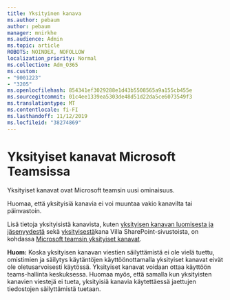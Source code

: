 ```yaml
---
title: Yksityinen kanava
ms.author: pebaum
author: pebaum
manager: mnirkhe
ms.audience: Admin
ms.topic: article
ROBOTS: NOINDEX, NOFOLLOW
localization_priority: Normal
ms.collection: Adm_O365
ms.custom:
- "9001223"
- "3205"
ms.openlocfilehash: 854341ef3029288e1d43b5508565a9a155cb455e
ms.sourcegitcommit: 01c4ee1339ea5303de48d51d22da5ce6073549f3
ms.translationtype: MT
ms.contentlocale: fi-FI
ms.lasthandoff: 11/12/2019
ms.locfileid: "38274869"
---
```

# <a name="private-channels-in-microsoft-teams"></a>Yksityiset kanavat Microsoft Teamsissa

Yksityiset kanavat ovat Microsoft teamsin uusi ominaisuus. 

Huomaa, että yksityisiä kanavia ei voi muuntaa vakio kanavilta tai päinvastoin.

Lisä tietoja yksityisistä kanavista, kuten [yksityisen kanavan luomisesta ja jäsenyydestä](https://docs.microsoft.com/MicrosoftTeams/private-channels#private-channel-creation-and-membership) sekä [yksityisestä](https://docs.microsoft.com/MicrosoftTeams/private-channels#private-channel-sharepoint-sites)kana Villa SharePoint-sivustoista, on kohdassa [Microsoft teamsin yksityiset kanavat](https://docs.microsoft.com/en-us/MicrosoftTeams/private-channels). 

**Huom:** Koska yksityisen kanavan viestien säilyttämistä ei ole vielä tuettu, omistimien ja säilytys käytäntöjen käyttöönottamalla yksityiset kanavat eivät ole oletusarvoisesti käytössä. Yksityiset kanavat voidaan ottaa käyttöön teams-hallinta keskuksessa. Huomaa myös, että samalla kun yksityisten kanavien viestejä ei tueta, yksityisiä kanavia käytettäessä jaettujen tiedostojen säilyttämistä tuetaan.